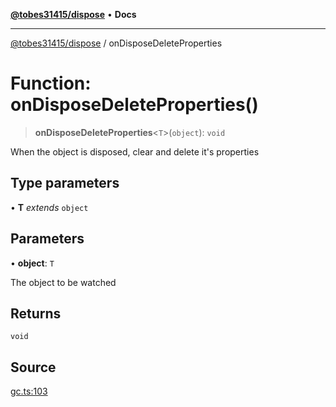 [**@tobes31415/dispose**](../README.md) • **Docs**

***

[@tobes31415/dispose](../globals.md) / onDisposeDeleteProperties

# Function: onDisposeDeleteProperties()

> **onDisposeDeleteProperties**\<`T`\>(`object`): `void`

When the object is disposed, clear and delete it's properties

## Type parameters

• **T** *extends* `object`

## Parameters

• **object**: `T`

The object to be watched

## Returns

`void`

## Source

[gc.ts:103](https://github.com/tobes31415/dispose/blob/8b821ba54eb1fd6736de9a4ab9b915563840a838/src/gc.ts#L103)
